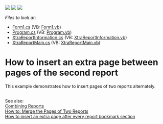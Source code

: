 <!-- default badges list -->
![](https://img.shields.io/endpoint?url=https://codecentral.devexpress.com/api/v1/VersionRange/128601551/15.2.4%2B)
[![](https://img.shields.io/badge/Open_in_DevExpress_Support_Center-FF7200?style=flat-square&logo=DevExpress&logoColor=white)](https://supportcenter.devexpress.com/ticket/details/T328469)
[![](https://img.shields.io/badge/📖_How_to_use_DevExpress_Examples-e9f6fc?style=flat-square)](https://docs.devexpress.com/GeneralInformation/403183)
<!-- default badges end -->
<!-- default file list -->
*Files to look at*:

* [Form1.cs](./CS/Form1.cs) (VB: [Form1.vb](./VB/Form1.vb))
* [Program.cs](./CS/Program.cs) (VB: [Program.vb](./VB/Program.vb))
* [XtraReportInformation.cs](./CS/XtraReportInformation.cs) (VB: [XtraReportInformation.vb](./VB/XtraReportInformation.vb))
* [XtraReportMain.cs](./CS/XtraReportMain.cs) (VB: [XtraReportMain.vb](./VB/XtraReportMain.vb))
<!-- default file list end -->
# How to insert an extra page between pages of the second report


<p>This example demonstrates how to insert pages of two reports alternately. </p>
<br>See also: <br><a href="https://documentation.devexpress.com/#XtraReports/CustomDocument3320">Combining Reports</a><br><a href="https://documentation.devexpress.com/XtraReports/CustomDocument3321.aspx">How to: Merge the Pages of Two Reports</a><br><a href="https://www.devexpress.com/Support/Center/p/T328498">How to insert an extra page after every report bookmark section</a>

<br/>


